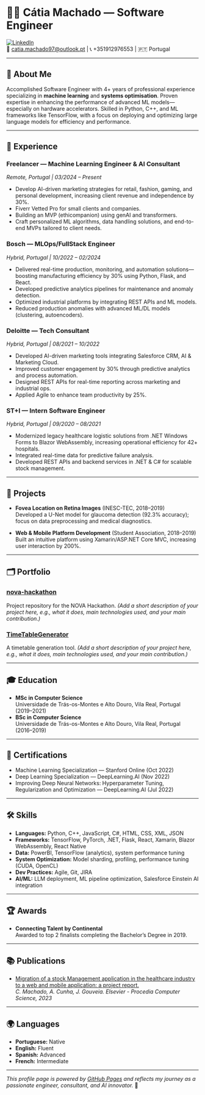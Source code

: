 # 👩‍💻 Cátia Machado — Software Engineer

[![LinkedIn](https://img.shields.io/badge/LinkedIn-catia--machado--79394118a-blue?logo=linkedin)](https://www.linkedin.com/in/catia-machado-79394118a/)  
📧 [catia.machado97@outlook.pt](mailto:catia.machado97@outlook.pt) | 📞 +351912976553 | 🇵🇹 Portugal

---

## 👋 About Me

Accomplished Software Engineer with 4+ years of professional experience specializing in **machine learning** and **systems optimisation**. Proven expertise in enhancing the performance of advanced ML models—especially on hardware accelerators. Skilled in Python, C++, and ML frameworks like TensorFlow, with a focus on deploying and optimizing large language models for efficiency and performance.

---

## 💼 Experience

### **Freelancer — Machine Learning Engineer & AI Consultant**
_Remote, Portugal | 03/2024 – Present_
- Develop AI-driven marketing strategies for retail, fashion, gaming, and personal development, increasing client revenue and independence by 30%.
- Fiverr Vetted Pro for small clients and companies.
- Building an MVP (ethicompanion) using genAI and transformers.
- Craft personalized ML algorithms, data handling solutions, and end-to-end MVPs tailored to client needs.

### **Bosch — MLOps/FullStack Engineer**
_Hybrid, Portugal | 10/2022 – 02/2024_
- Delivered real-time production, monitoring, and automation solutions—boosting manufacturing efficiency by 30% using Python, Flask, and React.
- Developed predictive analytics pipelines for maintenance and anomaly detection.
- Optimized industrial platforms by integrating REST APIs and ML models.
- Reduced production anomalies with advanced ML/DL models (clustering, autoencoders).

### **Deloitte — Tech Consultant**
_Hybrid, Portugal | 08/2021 – 10/2022_
- Developed AI-driven marketing tools integrating Salesforce CRM, AI & Marketing Cloud.
- Improved customer engagement by 30% through predictive analytics and process automation.
- Designed REST APIs for real-time reporting across marketing and industrial ops.
- Applied Agile to enhance team productivity by 25%.

### **ST+I — Intern Software Engineer**
_Hybrid, Portugal | 09/2020 – 08/2021_
- Modernized legacy healthcare logistic solutions from .NET Windows Forms to Blazor WebAssembly, increasing operational efficiency for 42+ hospitals.
- Integrated real-time data for predictive failure analysis.
- Developed REST APIs and backend services in .NET & C# for scalable stock management.

---

## 🚀 Projects

- **Fovea Location on Retina Images** (INESC-TEC, 2018–2019)  
  Developed a U-Net model for glaucoma detection (92.3% accuracy); focus on data preprocessing and medical diagnostics.

- **Web & Mobile Platform Development** (Student Association, 2018–2019)  
  Built an intuitive platform using Xamarin/ASP.NET Core MVC, increasing user interaction by 200%.

---

## 🗂️ Portfolio

### [nova-hackathon](https://github.com/CatiaMachado997/nova-hackathon)
Project repository for the NOVA Hackathon. _(Add a short description of your project here, e.g., what it does, main technologies used, and your main contribution.)_

### [TimeTableGenerator](https://github.com/CatiaMachado997/TimeTableGenerator)
A timetable generation tool. _(Add a short description of your project here, e.g., what it does, main technologies used, and your main contribution.)_

---

## 🎓 Education

- **MSc in Computer Science**  
  Universidade de Trás-os-Montes e Alto Douro, Vila Real, Portugal (2019–2021)
- **BSc in Computer Science**  
  Universidade de Trás-os-Montes e Alto Douro, Vila Real, Portugal (2016–2019)

---

## 📜 Certifications

- Machine Learning Specialization — Stanford Online (Oct 2022)
- Deep Learning Specialization — DeepLearning.AI (Nov 2022)
- Improving Deep Neural Networks: Hyperparameter Tuning, Regularization and Optimization — DeepLearning.AI (Jul 2022)

---

## 🛠️ Skills

- **Languages:** Python, C++, JavaScript, C#, HTML, CSS, XML, JSON
- **Frameworks:** TensorFlow, PyTorch, .NET, Flask, React, Xamarin, Blazor WebAssembly, React Native
- **Data:** PowerBI, TensorFlow (analytics), system performance tuning
- **System Optimization:** Model sharding, profiling, performance tuning (CUDA, OpenCL)
- **Dev Practices:** Agile, Git, JIRA
- **AI/ML:** LLM deployment, ML pipeline optimization, Salesforce Einstein AI integration

---

## 🏆 Awards

- **Connecting Talent by Continental**  
  Awarded to top 2 finalists completing the Bachelor’s Degree in 2019.

---

## 📚 Publications

- [Migration of a stock Management application in the healthcare industry to a web and mobile application: a project report.](https://www.sciencedirect.com/science/article/pii/S1877050923002880)  
  _C. Machado, A. Cunha, J. Gouveia. Elsevier - Procedia Computer Science, 2023_

---

## 🌍 Languages

- **Portuguese:** Native
- **English:** Fluent
- **Spanish:** Advanced
- **French:** Intermediate

---

_This profile page is powered by [GitHub Pages](https://pages.github.com/) and reflects my journey as a passionate engineer, consultant, and AI innovator._ 🚀
